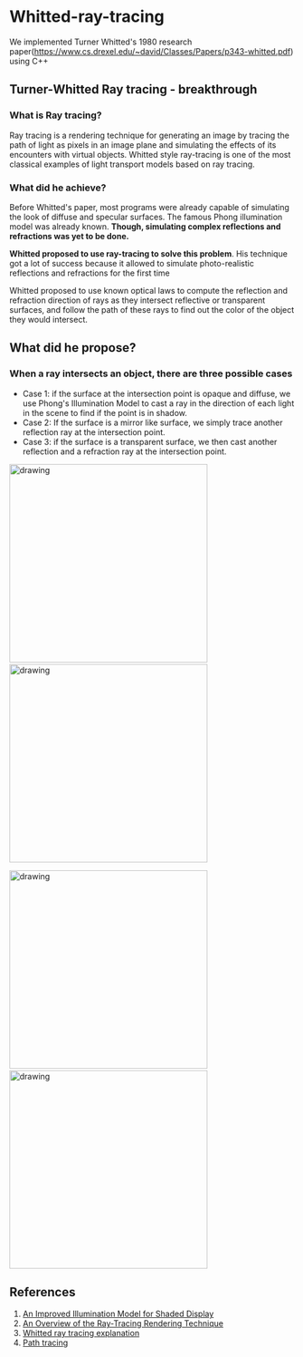 # Whitted-ray-tracing
We implemented Turner Whitted's 1980 research paper(https://www.cs.drexel.edu/~david/Classes/Papers/p343-whitted.pdf) using C++

<h2>Turner-Whitted Ray tracing - breakthrough</h2>
<h3>What is Ray tracing?</h3>
<p>Ray tracing is a rendering technique for generating an image by tracing the path of light
as pixels in an image plane and simulating the effects of its encounters with virtual objects.
Whitted style ray-tracing is one of the most classical examples of light transport models based on ray tracing.</p>



<h3>What did he achieve?</h3>
<p>Before Whitted's paper,
most programs were already capable of simulating the look of diffuse and specular surfaces.
The famous Phong illumination model was already known.
    <b>Though, simulating complex reflections and refractions was yet to be done.</b> </p>
<p><b>Whitted proposed to use ray-tracing to solve this problem</b>. His technique got a lot of success because it allowed to simulate photo-realistic reflections and refractions for the first time </p>
<p>Whitted proposed to use known optical laws to compute the reflection and refraction direction of rays
as they intersect reflective or transparent surfaces, and follow the path of these rays to find out the color
of the object they would intersect. </p>
<h2>What did he propose?</h2>
<h3>When a ray intersects an object, there are three possible cases</h3>
<ul>
    <li>Case 1: if the surface at the intersection point is opaque and diffuse, we use Phong's Illumination Model
    to cast a ray in the direction of each light in the scene to find if the point is in shadow.</li>
    <li>Case 2: If the surface is a mirror like surface, we simply trace another reflection ray at the intersection point.</li>
    <li>Case 3: if the surface is a transparent surface, we then cast another reflection and a refraction ray at the intersection point.</li>
</ul>

<p float="left">
<img src="https://github.com/saloni-singh14/Whitted-ray-tracing/blob/main/doc_images/sky40.jpeg" alt="drawing" width="350" />
&nbsp;&nbsp;&nbsp;&nbsp;&nbsp;&nbsp;&nbsp;&nbsp;
<img src="https://github.com/saloni-singh14/Whitted-ray-tracing/blob/main/doc_images/sky500.jpeg" alt="drawing" width="350"/>
</p>
<p float="left">
<img src="https://github.com/saloni-singh14/Whitted-ray-tracing/blob/main/doc_images/explicit.jpg" alt="drawing" width="350" />
&nbsp;&nbsp;&nbsp;&nbsp;&nbsp;&nbsp;&nbsp;&nbsp;
<img src="https://github.com/saloni-singh14/Whitted-ray-tracing/blob/main/doc_images/explicit%20(1).jpg" alt="drawing" width="350" />
</p>
<h2>References</h2>
<ol>
    <li><a href="https://www.cs.drexel.edu/~david/Classes/Papers/p343-whitted.pdf">An Improved Illumination Model for Shaded Display</a></li>
    <li><a href="https://www.scratchapixel.com/lessons/3d-basic-rendering/ray-tracing-overview/light-transport-ray-tracing-whitted">An Overview of the Ray-Tracing Rendering Technique</a></li>
    <li><a href="https://cglab.gist.ac.kr/courses/2017_spring_CG/2017_05_17_Whitted_Ray_Tracing.pdf">Whitted ray tracing explanation</a></li>
    <li><a href="http://www.kevinbeason.com/smallpt/">Path tracing</a></li>
</ol>
